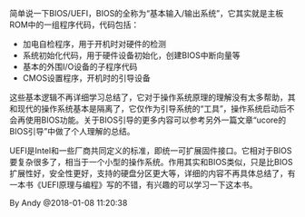 
简单说一下BIOS/UEFI，BIOS的全称为“基本输入/输出系统”，它其实就是主板ROM中的一组程序代码，代码包括：

* 加电自检程序，用于开机时对硬件的检测
* 系统初始化代码，用于硬件设备初始化，创建BIOS中断向量等
* 基本的外围I/O设备的子程序代码
* CMOS设置程序，开机时的引导设备

这些基本逻辑不再详细学习总结了，它对于操作系统原理的理解没有太多帮助，其和现代的操作系统基本是隔离了，它仅作为引导系统的“工具”，操作系统启动后不会再使用BIOS功能。关于BIOS引导的更多内容可以参考另外一篇文章“ucore的BIOS引导”中做了个人理解的总结。

UEFI是Intel和一些厂商共同定义的标准，即统一可扩展固件接口。它相对于BIOS要复杂很多了，相当于一个小型的操作系统。作用其实和BIOS类似，只是比BIOS扩展性好，安全性更好，支持的硬盘分区更大等，详细的内容不再具体总结了，有一本书《UEFI原理与编程》写的不错，有兴趣的可以学习一下这本书。


By Andy @2018-01-08 11:20:38
